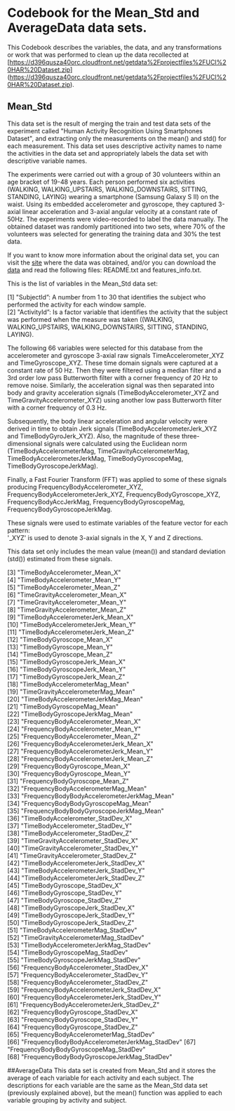 # Codebook for the Mean_Std and AverageData data sets.

This Codebook describes the variables, the data, and any transformations or work that was performed to clean up the data recollected at [https://d396qusza40orc.cloudfront.net/getdata%2Fprojectfiles%2FUCI%20HAR%20Dataset.zip]
(https://d396qusza40orc.cloudfront.net/getdata%2Fprojectfiles%2FUCI%20HAR%20Dataset.zip).

## Mean_Std

This data set is the result of merging the train and test data sets of the experiment called "Human Activity Recognition Using Smartphones Dataset", and extracting only the measurements on the mean() and std() for each measurement. This data set uses descriptive activity names to name the activities in the data set and appropriately labels the data set with descriptive variable names.

The experiments were carried out with a group of 30 volunteers within an age bracket of 19-48 years. Each person performed six activities (WALKING, WALKING_UPSTAIRS, WALKING_DOWNSTAIRS, SITTING, STANDING, LAYING) wearing a smartphone (Samsung Galaxy S II) on the waist. Using its embedded accelerometer and gyroscope, they captured 3-axial linear acceleration and 3-axial angular velocity at a constant rate of 50Hz. The experiments were video-recorded to label the data manually. The obtained dataset was randomly partitioned into two sets, where 70% of the volunteers was selected for generating the training data and 30% the test data. 

If you want to know more information about the original data set, you can visit the [site](http://archive.ics.uci.edu/ml/datasets/Human+Activity+Recognition+Using+Smartphones) where the data was obtained, 
and/or you can download the [data](https://d396qusza40orc.cloudfront.net/getdata%2Fprojectfiles%2FUCI%20HAR%20Dataset.zip) and read the following files: README.txt and features_info.txt. 

This is the list of variables in the Mean_Std data set:

 [1] "SubjectId”: A number from 1 to 30 that identifies the subject who performed the activity for each window sample.                                
 [2] "ActivityId”: Is a factor variable that identifies the activity that the subject was performed when the measure was taken ((WALKING, WALKING_UPSTAIRS, WALKING_DOWNSTAIRS, SITTING, STANDING, LAYING).
 
The following 66 variables were selected for this database from the accelerometer and gyroscope 3-axial raw signals TimeAccelerometer_XYZ and TimeGyroscope_XYZ. These time domain signals were captured at a constant rate of 50 Hz. Then they were filtered using a median filter and a 3rd order low pass Butterworth filter with a corner frequency of 20 Hz to remove noise. Similarly, the acceleration signal was then separated into body and gravity acceleration signals (TimeBodyAccelerometer_XYZ and TimeGravityAccelerometer_XYZ) using another low pass Butterworth filter with a corner frequency of 0.3 Hz. 

Subsequently, the body linear acceleration and angular velocity were derived in time to obtain Jerk signals (TimeBodyAccelerometerJerk_XYZ and TimeBodyGyroJerk_XYZ). Also, the magnitude of these three-dimensional signals were calculated using the Euclidean norm (TimeBodyAccelerometerMag, TimeGravityAccelerometerMag, TimeBodyAccelerometerJerkMag, TimeBodyGyroscopeMag, TimeBodyGyroscopeJerkMag). 

Finally, a Fast Fourier Transform (FFT) was applied to some of these signals producing FrequencyBodyAccelerometer_XYZ, FrequencyBodyAccelerometerJerk_XYZ, FrequencyBodyGyroscope_XYZ, FrequencyBodyAccJerkMag, FrequencyBodyGyroscopeMag, FrequencyBodyGyroscopeJerkMag. 

These signals were used to estimate variables of the feature vector for each pattern:  
'_XYZ' is used to denote 3-axial signals in the X, Y and Z directions.

This data set only includes the mean value (mean()) and standard deviation (std()) estimated from these signals.
 
 [3] "TimeBodyAccelerometer_Mean_X"                
 [4] "TimeBodyAccelerometer_Mean_Y"                 
 [5] "TimeBodyAccelerometer_Mean_Z"                 
 [6] "TimeGravityAccelerometer_Mean_X"              
 [7] "TimeGravityAccelerometer_Mean_Y"              
 [8] "TimeGravityAccelerometer_Mean_Z"              
 [9] "TimeBodyAccelerometerJerk_Mean_X"             
[10] "TimeBodyAccelerometerJerk_Mean_Y"             
[11] "TimeBodyAccelerometerJerk_Mean_Z"             
[12] "TimeBodyGyroscope_Mean_X"                     
[13] "TimeBodyGyroscope_Mean_Y"                     
[14] "TimeBodyGyroscope_Mean_Z"                     
[15] "TimeBodyGyroscopeJerk_Mean_X"                 
[16] "TimeBodyGyroscopeJerk_Mean_Y"                 
[17] "TimeBodyGyroscopeJerk_Mean_Z"                 
[18] "TimeBodyAccelerometerMag_Mean"                
[19] "TimeGravityAccelerometerMag_Mean"             
[20] "TimeBodyAccelerometerJerkMag_Mean"            
[21] "TimeBodyGyroscopeMag_Mean"                    
[22] "TimeBodyGyroscopeJerkMag_Mean"                
[23] "FrequencyBodyAccelerometer_Mean_X"            
[24] "FrequencyBodyAccelerometer_Mean_Y"            
[25] "FrequencyBodyAccelerometer_Mean_Z"            
[26] "FrequencyBodyAccelerometerJerk_Mean_X"        
[27] "FrequencyBodyAccelerometerJerk_Mean_Y"        
[28] "FrequencyBodyAccelerometerJerk_Mean_Z"        
[29] "FrequencyBodyGyroscope_Mean_X"                
[30] "FrequencyBodyGyroscope_Mean_Y"                
[31] "FrequencyBodyGyroscope_Mean_Z"                
[32] "FrequencyBodyAccelerometerMag_Mean"           
[33] "FrequencyBodyBodyAccelerometerJerkMag_Mean"   
[34] "FrequencyBodyBodyGyroscopeMag_Mean"           
[35] "FrequencyBodyBodyGyroscopeJerkMag_Mean"       
[36] "TimeBodyAccelerometer_StadDev_X"              
[37] "TimeBodyAccelerometer_StadDev_Y"              
[38] "TimeBodyAccelerometer_StadDev_Z"              
[39] "TimeGravityAccelerometer_StadDev_X"           
[40] "TimeGravityAccelerometer_StadDev_Y"           
[41] "TimeGravityAccelerometer_StadDev_Z"           
[42] "TimeBodyAccelerometerJerk_StadDev_X"          
[43] "TimeBodyAccelerometerJerk_StadDev_Y"          
[44] "TimeBodyAccelerometerJerk_StadDev_Z"          
[45] "TimeBodyGyroscope_StadDev_X"                  
[46] "TimeBodyGyroscope_StadDev_Y"                  
[47] "TimeBodyGyroscope_StadDev_Z"                  
[48] "TimeBodyGyroscopeJerk_StadDev_X"              
[49] "TimeBodyGyroscopeJerk_StadDev_Y"              
[50] "TimeBodyGyroscopeJerk_StadDev_Z"              
[51] "TimeBodyAccelerometerMag_StadDev"             
[52] "TimeGravityAccelerometerMag_StadDev"          
[53] "TimeBodyAccelerometerJerkMag_StadDev"         
[54] "TimeBodyGyroscopeMag_StadDev"                 
[55] "TimeBodyGyroscopeJerkMag_StadDev"             
[56] "FrequencyBodyAccelerometer_StadDev_X"         
[57] "FrequencyBodyAccelerometer_StadDev_Y"         
[58] "FrequencyBodyAccelerometer_StadDev_Z"         
[59] "FrequencyBodyAccelerometerJerk_StadDev_X"     
[60] "FrequencyBodyAccelerometerJerk_StadDev_Y"     
[61] "FrequencyBodyAccelerometerJerk_StadDev_Z"     
[62] "FrequencyBodyGyroscope_StadDev_X"             
[63] "FrequencyBodyGyroscope_StadDev_Y"             
[64] "FrequencyBodyGyroscope_StadDev_Z"             
[65] "FrequencyBodyAccelerometerMag_StadDev"        
[66] "FrequencyBodyBodyAccelerometerJerkMag_StadDev"
[67] "FrequencyBodyBodyGyroscopeMag_StadDev"        
[68] "FrequencyBodyBodyGyroscopeJerkMag_StadDev"    

##AverageData
This data set is created from Mean_Std and it stores the average of each variable for each activity and each subject. 
The descriptions for each variable are the same as the Mean_Std data set (previously explained above), but the mean() function was applied to each variable grouping by activity and subject.



